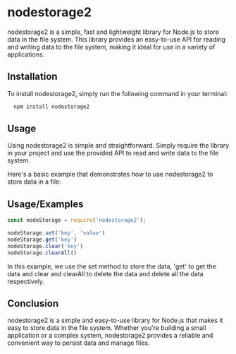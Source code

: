 
# nodestorage2 

nodestorage2 is a simple, fast and lightweight library for Node.js to store data in the file system. This library provides an easy-to-use API for reading and writing data to the file system, making it ideal for use in a variety of applications.



## Installation

To install nodestorage2, simply run the following command in your terminal:

```bash
  npm install nodestorage2
```

## Usage 

Using nodestorage2 is simple and straightforward. Simply require the library in your project and use the provided API to read and write data to the file system.

Here's a basic example that demonstrates how to use nodestorage2 to store data in a file:
    

## Usage/Examples

```javascript
const nodeStorage = require('nodestorage2');

nodeStorage.set('key', 'value')
nodeStorage.get('key')
nodeStorage.clear('key')
nodeStorage.clearAll()

```
In this example, we use the set method to store the data, 'get' to get the data and clear and clearAll to delete the data and delete all the data respectively.

## Conclusion

nodestorage2 is a simple and easy-to-use library for Node.js that makes it easy to store data in the file system. Whether you're building a small application or a complex system, nodestorage2 provides a reliable and convenient way to persist data and manage files.
